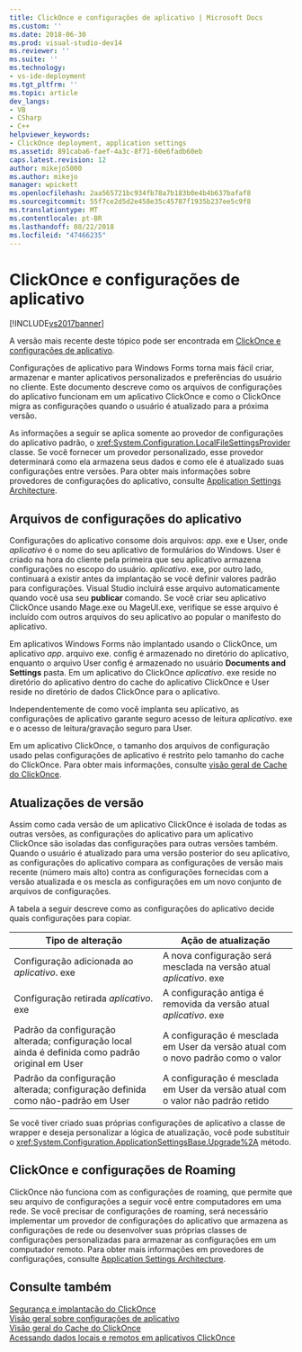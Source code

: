 ```yaml
---
title: ClickOnce e configurações de aplicativo | Microsoft Docs
ms.custom: ''
ms.date: 2018-06-30
ms.prod: visual-studio-dev14
ms.reviewer: ''
ms.suite: ''
ms.technology:
- vs-ide-deployment
ms.tgt_pltfrm: ''
ms.topic: article
dev_langs:
- VB
- CSharp
- C++
helpviewer_keywords:
- ClickOnce deployment, application settings
ms.assetid: 891caba6-faef-4a3c-8f71-60e6fadb60eb
caps.latest.revision: 12
author: mikejo5000
ms.author: mikejo
manager: wpickett
ms.openlocfilehash: 2aa565721bc934fb78a7b183b0e4b4b637bafaf8
ms.sourcegitcommit: 55f7ce2d5d2e458e35c45787f1935b237ee5c9f8
ms.translationtype: MT
ms.contentlocale: pt-BR
ms.lasthandoff: 08/22/2018
ms.locfileid: "47466235"
---
```

# <a name="clickonce-and-application-settings"></a>ClickOnce e configurações de aplicativo
[!INCLUDE[vs2017banner](../includes/vs2017banner.md)]

A versão mais recente deste tópico pode ser encontrada em [ClickOnce e configurações de aplicativo](https://docs.microsoft.com/visualstudio/deployment/clickonce-and-application-settings).  
  
Configurações de aplicativo para Windows Forms torna mais fácil criar, armazenar e manter aplicativos personalizados e preferências do usuário no cliente. Este documento descreve como os arquivos de configurações do aplicativo funcionam em um aplicativo ClickOnce e como o ClickOnce migra as configurações quando o usuário é atualizado para a próxima versão.  
  
 As informações a seguir se aplica somente ao provedor de configurações do aplicativo padrão, o <xref:System.Configuration.LocalFileSettingsProvider> classe. Se você fornecer um provedor personalizado, esse provedor determinará como ela armazena seus dados e como ele é atualizado suas configurações entre versões. Para obter mais informações sobre provedores de configurações do aplicativo, consulte [Application Settings Architecture](http://msdn.microsoft.com/library/c8eb2ad0-fac6-4ea2-9140-675a4a44d562).  
  
## <a name="application-settings-files"></a>Arquivos de configurações do aplicativo  
 Configurações do aplicativo consome dois arquivos: *app*. exe e User, onde *aplicativo* é o nome do seu aplicativo de formulários do Windows. User é criado na hora do cliente pela primeira que seu aplicativo armazena configurações no escopo do usuário. *aplicativo*. exe, por outro lado, continuará a existir antes da implantação se você definir valores padrão para configurações. Visual Studio incluirá esse arquivo automaticamente quando você usa seu **publicar** comando. Se você criar seu aplicativo ClickOnce usando Mage.exe ou MageUI.exe, verifique se esse arquivo é incluído com outros arquivos do seu aplicativo ao popular o manifesto do aplicativo.  
  
 Em aplicativos Windows Forms não implantado usando o ClickOnce, um aplicativo *app*. arquivo exe. config é armazenado no diretório do aplicativo, enquanto o arquivo User config é armazenado no usuário **Documents and Settings**  pasta. Em um aplicativo do ClickOnce *aplicativo*. exe reside no diretório do aplicativo dentro do cache do aplicativo ClickOnce e User reside no diretório de dados ClickOnce para o aplicativo.  
  
 Independentemente de como você implanta seu aplicativo, as configurações de aplicativo garante seguro acesso de leitura *aplicativo*. exe e o acesso de leitura/gravação seguro para User.  
  
 Em um aplicativo ClickOnce, o tamanho dos arquivos de configuração usado pelas configurações de aplicativo é restrito pelo tamanho do cache do ClickOnce. Para obter mais informações, consulte [visão geral de Cache do ClickOnce](../deployment/clickonce-cache-overview.md).  
  
## <a name="version-upgrades"></a>Atualizações de versão  
 Assim como cada versão de um aplicativo ClickOnce é isolada de todas as outras versões, as configurações do aplicativo para um aplicativo ClickOnce são isoladas das configurações para outras versões também. Quando o usuário é atualizado para uma versão posterior do seu aplicativo, as configurações do aplicativo compara as configurações de versão mais recente (número mais alto) contra as configurações fornecidas com a versão atualizada e os mescla as configurações em um novo conjunto de arquivos de configurações.  
  
 A tabela a seguir descreve como as configurações do aplicativo decide quais configurações para copiar.  
  
|Tipo de alteração|Ação de atualização|  
|--------------------|--------------------|  
|Configuração adicionada ao *aplicativo*. exe|A nova configuração será mesclada na versão atual *aplicativo*. exe|  
|Configuração retirada *aplicativo*. exe|A configuração antiga é removida da versão atual *aplicativo*. exe|  
|Padrão da configuração alterada; configuração local ainda é definida como padrão original em User|A configuração é mesclada em User da versão atual com o novo padrão como o valor|  
|Padrão da configuração alterada; configuração definida como não-padrão em User|A configuração é mesclada em User da versão atual com o valor não padrão retido|  
  
 Se você tiver criado suas próprias configurações de aplicativo a classe de wrapper e deseja personalizar a lógica de atualização, você pode substituir o <xref:System.Configuration.ApplicationSettingsBase.Upgrade%2A> método.  
  
## <a name="clickonce-and-roaming-settings"></a>ClickOnce e configurações de Roaming  
 ClickOnce não funciona com as configurações de roaming, que permite que seu arquivo de configurações a seguir você entre computadores em uma rede. Se você precisar de configurações de roaming, será necessário implementar um provedor de configurações do aplicativo que armazena as configurações de rede ou desenvolver suas próprias classes de configurações personalizadas para armazenar as configurações em um computador remoto. Para obter mais informações em provedores de configurações, consulte [Application Settings Architecture](http://msdn.microsoft.com/library/c8eb2ad0-fac6-4ea2-9140-675a4a44d562).  
  
## <a name="see-also"></a>Consulte também  
 [Segurança e implantação do ClickOnce](../deployment/clickonce-security-and-deployment.md)   
 [Visão geral sobre configurações de aplicativo](http://msdn.microsoft.com/library/0dd8bca5-a6bf-4ac4-8eec-5725d08b38dc)   
 [Visão geral do Cache do ClickOnce](../deployment/clickonce-cache-overview.md)   
 [Acessando dados locais e remotos em aplicativos ClickOnce](../deployment/accessing-local-and-remote-data-in-clickonce-applications.md)



